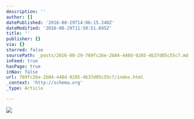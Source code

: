 ```yaml
---
description: ''
author: []
datePublished: '2016-08-29T14:06:15.248Z'
dateModified: '2016-08-29T11:50:51.695Z'
title: ''
publisher: {}
via: {}
starred: false
sourcePath: _posts/2016-08-29-769fc26e-2b04-448d-9285-4b37d05c55c7.md
inFeed: true
hasPage: true
inNav: false
url: 769fc26e-2b04-448d-9285-4b37d05c55c7/index.html
_context: 'http://schema.org'
_type: Article

---
```

![](https://the-grid-user-content.s3-us-west-2.amazonaws.com/a9dde2d6-513a-42de-b17d-49e92a8ae8a6.jpg)
